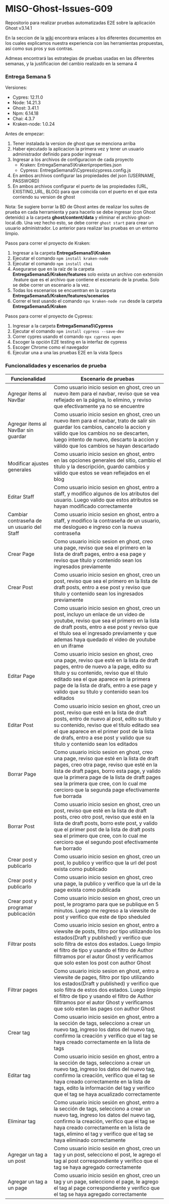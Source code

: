 # MISO-Ghost-Issues-G09
Repositorio para realizar pruebas automatizadas E2E sobre la aplicación Ghost v3.14.1

En la seccion de la [wiki](https://github.com/afmartinezc1/MISO-Ghost-Issues-G09/wiki) encontrara enlaces a los diferentes documentos en los cuales explicamos 
nuestra experiencia con las herramientas propuestas, asi como sus pros y sus contras. 

Admeas encontrará las estrategias de pruebas usadas en las diferentes semanas, y la justificacion del cambio realizado en la semana 4

### Entrega Semana 5

Versiones:
- Cypres: 12.11.0
- Node: 14.21.3
- Ghost: 3.41.1
- Npm: 6.14.18
- Chai: 4.3.7
- Kraken-node: 1.0.24

Antes de empezar:
1. Tener instalada la version de ghost que se menciona arriba
2. Haber ejecutado la aplicacion la primera vez y tener un usuario administrador definido para poder ingresar
3. Ingresar a los archivos de configuracion de cada proyecto 
    - Kraken: EntregaSemana5\Kraken\properties.json
    - Cypress: EntregaSemana5\Cypress\cypress.config.js
4. En ambos archivos configurar las propiedades del json (USERNAME, PASSWORD)
5. En ambos archivos configurar el puerto de las propiedades (URL, EXISTING_URL, BLOG) para que coincida con el puerto en el que esta corriendo su version de ghost

Nota: Se sugiere borrar la BD de Ghost antes de realizar los suites de prueba en cada herramienta y para hacerlo se debe ingresar (con Ghost detenido) a la carpeta **ghost/content/data** y eliminar el archivo ghost-local.db. Una vez hecho esto, se debe correr ```ghost start``` para crear un usuario administrador. Lo anterior para realizar las pruebas en un entorno limpio.

Pasos para correr el proyecto de Kraken: 
1. Ingresar a la carpeta **EntregaSemana5\Kraken**
2. Ejecutar el comando ```npm install kraken-node```
3. Ejecutar el comando ```npm install chai```
4. Asegurarse que en la raíz de la carpeta **EntregaSemana5/Kraken/features** solo exista un archivo con extensión .feature que es el archivo que contiene el escenario de la prueba. Solo se debe correr un escenario a la vez.
5. Todas los escenarios se encuentran en la carpeta **EntregaSemana5/Kraken/features/scenarios**
6. Correr el test usando el comando ```npx kraken-node run``` desde la carpeta **EntregaSemana5/Kraken**

Pasos para correr el proyecto de Cypress: 
1. Ingresar a la carpeta **EntregaSemana5\Cypress**
2. Ejecutar el comando ```npm install cypress --save-dev```
3. Correr cypres usando el comando ```npx cypress open```
4. Escoger la opción E2E testing en la interfaz de cypress
5. Escoger Chrome como el navegador
4. Ejecutar una a una las pruebas E2E en la vista Specs

### Funcionalidades y escenarios de prueba

| Funcionalidad | Escenario de pruebas |
| --- | --- |
| Agregar items al NavBar | Como usuario inicio sesion en ghost, creo un nuevo item para el navbar, reviso que se vea reflejado en la página, lo elimino, y reviso que efectivamente ya no se encuentre |
| Agregar items al NavBar sin guardar | Como usuario inicio sesion en ghost, creo un nuevo item para el navbar, trato de salir sin guardar los cambios, cancelo la accion y válido que los cambios no se descarten, luego intento de nuevo, descarto la accion y válido que los cambios se hayan descartado |
| Modificar ajustes generales | Como usuario inicio sesion en ghost, entro en las opciones generales del sitio, cambio el título y la descripción, guardo cambios y válido que estos se vean reflejados en el blog |
| Editar Staff | Como usuario inicio sesion en ghost, entro a staff, y modifico algunos de los atributos del usuario. Luego valido que estos atributos se hayan modificado correctamente |
| Cambiar contraseña de un usuario del Staff | Como usuario inicio sesion en ghost, entro a staff, y modifico la contraseña de un usuario, me deslogueo e ingreso con la nueva contraseña |
| Crear Page | Como usuario inicio sesion en ghost, creo una page, reviso que sea el primero en la lista de draft pages, entro a esa page y reviso que título y contenido sean los ingresados previamente|
| Crear Post | Como usuario inicio sesion en ghost, creo un post, reviso que sea el primero en la lista de draft posts, entro a ese post y reviso que título y contenido sean los ingresados previamente|
|  | Como usuario inicio sesion en ghost, creo un post, incluyo un enlace de un video de youtube, reviso que sea el primero en la lista de draft posts, entro a ese post y reviso que el título sea el ingresado previamente y que ademas haya quedado el video de youtube en un iframe|
| Editar Page | Como usuario inicio sesion en ghost, creo una page, reviso que esté en la lista de draft pages, entro de nuevo a la page, edito su título y su contenido, reviso que el título editado sea el que aparece en la primera page de la lista de drafs, entro a ese page y valido que su título y contenido sean los editados|
| Editar Post |  Como usuario inicio sesion en ghost, creo un post, reviso que esté en la lista de draft posts, entro de nuevo al post, edito su título y su contenido, reviso que el título editado sea el que aparece en el primer post de la lista de drafs, entro a ese post y valido que su título y contenido sean los editados|
| Borrar Page | Como usuario inicio sesion en ghost, creo una page, reviso que esté en la lista de draft pages, creo otra page, reviso que esté en la lista de draft pages, borro esta page, y valido que la primera page de la lista de draft pages sea la primera que cree, con lo cual me cercioro que la segunda page efectivamente fue borrada|
| Borrar Post | Como usuario inicio sesion en ghost, creo un post, reviso que esté en la lista de draft posts, creo otro post, reviso que esté en la lista de draft posts, borro este post, y valido que el primer post de la lista de draft posts sea el primero que cree, con lo cual me cercioro que el segundo post efectivamente fue borrado|
| Crear post y publicarlo | Como usuario inicio sesion en ghost, creo un post, lo publico y verifico que la url del post exista como publicado|
| Crear post y publicarlo | Como usuario inicio sesion en ghost, creo una page, la publico y verifico que la url de la page exista como publicada|
| Crear post y programar publicación | Como usuario inicio sesion en ghost, creo un post, le programo para que se publique en 5 minutos. Luego me regreso a la viewsite de post y verifico que este de tipo sheduled|
| Filtrar posts | Como usuario inicio sesion en ghost, entro a viewsite de posts, filtro por tipo utilizando los estados(Draft y published) y verifico que solo filtra de estos dos estados. Luego limpio el filtro de tipo y usando el filtro de Author filltramos por el autor Ghost y verificamos que solo esten los post con author Ghost|
| Filtrar pages | Como usuario inicio sesion en ghost, entro a viewsite de pages, filtro por tipo utilizando los estados(Draft y published) y verifico que solo filtra de estos dos estados. Luego limpio el filtro de tipo y usando el filtro de Author filltramos por el autor Ghost y verificamos que solo esten las pages con author Ghost|
| Crear tag | Como usuario inicio sesión en ghost, entro a la sección de tags, selecciono a crear un nuevo tag, ingreso los datos del nuevo tag, confirmo la creación y verifico que el tag se haya creado correctamente en la lista de tags |
| Editar tag | Como usuario inicio sesión en ghost, entro a la sección de tags, selecciono a crear un nuevo tag, ingreso los datos del nuevo tag, confirmo la creación, verifico que el tag se haya creado correctamente en la lista de tags, edito la información del tag y verifico que el tag se haya acualizado correctamente |
| Eliminar tag | Como usuario inicio sesión en ghost, entro a la sección de tags, selecciono a crear un nuevo tag, ingreso los datos del nuevo tag, confirmo la creación, verifico que el tag se haya creado correctamente en la lista de tags, elimino el tag y verifico que el tag se haya eliminado correctamente |
| Agregar un tag a un post | Como usuario inicio sesión en ghost, creo un tag y un post, selecciono el post, le agrego el tag al post correspondiente y verifico que el tag se haya agregado correctamente |
| Agregar un tag a un page | Como usuario inicio sesión en ghost, creo un tag y un page, selecciono el page, le agrego el tag al page correspondiente y verifico que el tag se haya agregado correctamente |





